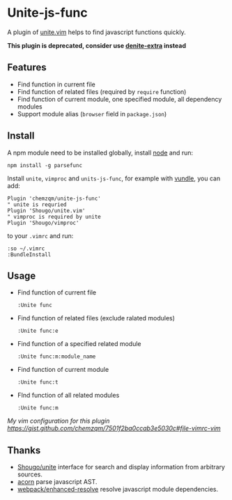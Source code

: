 # Unite-js-func

A plugin of [unite.vim](https://github.com/Shougo/unite.vim) helps to find javascript functions quickly.

**This plugin is deprecated, consider use [denite-extra](https://github.com/chemzqm/denite-extra) instead**

## Features

* Find function in current file
* Find function of related files (required by `require` function)
* Find function of current module, one specified module, all dependency modules
* Support module alias (`browser` field in `package.json`)

## Install

A npm module need to be installed globally, install [node](https://nodejs.org)
and run:

    npm install -g parsefunc

Install `unite`, `vimproc` and `units-js-func`, for example with [vundle](https://github.com/gmarik/vundle), you can add:

    Plugin 'chemzqm/unite-js-func'
    " unite is requried
    Plugin 'Shougo/unite.vim'
    " vimproc is required by unite
    Plugin 'Shougo/vimproc'

to your `.vimrc` and run:

    :so ~/.vimrc
    :BundleInstall

## Usage

* Find function of current file

      :Unite func

* Find function of related files (exclude ralated modules)

      :Unite func:e

* Find function of a specified related module

      :Unite func:m:module_name

* Find function of current module

      :Unite func:t

* FInd function of all related modules

      :Unite func:m

_My vim configuration for this plugin https://gist.github.com/chemzqm/7501f2ba0ccab3e5030c#file-vimrc-vim_

## Thanks

* [Shougo/unite](https://github.com/Shougo/unite.vim) interface for search and display information from arbitrary sources.
* [acorn](https://github.com/ternjs/acorn) parse javascript AST.
* [webpack/enhanced-resolve](https://github.com/webpack/enhanced-resolve) resolve javascript module dependencies.
